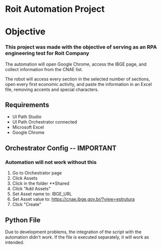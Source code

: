 # Roit Automation Project #

# Objective #

### This project was made with the objective of serving as an RPA engineering test for Roit Company ###

The automation will open Google Chrome, access the IBGE page, and collect information from the CNAE list.

The robot will access every section in the selected number of sections, open every first economic activity, and paste
the information in an Excel file, removing accents and special characters.


## Requirements ##

- UI Path Studio
- UI Path Orchestrator connected
- Microsoft Excel
- Google Chrome

## Orchestrator Config -- IMPORTANT ##
### Automation will not work without this ###

1. Go to Orchestrator page
2. Click Assets
3. Click in the folder **Shared
4. Click "Add Assets"
5. Set Asset name to: IBGE_URL
6. Set Asset value to: https://cnae.ibge.gov.br/?view=estrutura
7. Click "Create"


## Python File ##

Due to development problems, the integration of the script with the automation didn't work.
If the file is executed separately, it will work as intended.
